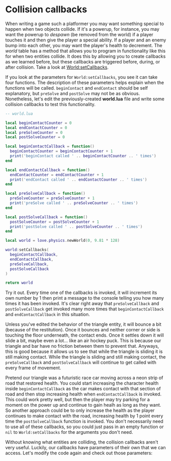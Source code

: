 # Collision callbacks

When writing a game such a platformer you may want something special to happen when two objects collide.
If it's a powerup, for instance, you may want the powerup to *despawn* (be removed from the world) if a player touches it and then give the player a special ability.
If a player and an enemy bump into each other, you may want the player's health to decrement.
The *world* table has a method that allows you to program in functionality like this for when two entities collide.
It does this by allowing you to create callbacks as we learned before, but these callbacks are triggered before, during, or after collision.
Take a look at [World:setCallbacks](https://love2d.org/wiki/World:setCallbacks).

If you look at the parameters for `World:setCallbacks`, you see it can take four functions.
The description of these parameters helps explain when the functions will be called.
`beginContact` and `endContact` should be self explanatory, but `preSolve` and `postSolve` may not be as obvious.
Nonetheless, let's edit the previously-created **world.lua** file and write some collision callbacks to test this functionality.

```lua
-- world.lua

local beginContactCounter = 0
local endContactCounter = 0
local preSolveCounter = 0
local postSolveCounter = 0

local beginContactCallback = function()
  beginContactCounter = beginContactCounter + 1
  print('beginContact called ' .. beginContactCounter .. ' times')
end

local endContactCallback = function()
  endContactCounter = endContactCounter + 1
  print('endContact called ' .. endContactCounter .. ' times')
end

local preSolveCallback = function()
  preSolveCounter = preSolveCounter + 1
  print('preSolve called ' .. preSolveCounter .. ' times')
end

local postSolveCallback = function()
  postSolveCounter = postSolveCounter + 1
  print('postSolve called ' .. postSolveCounter .. ' times')
end

local world = love.physics.newWorld(0, 9.81 * 128)

world:setCallbacks(
  beginContactCallback,
  endContactCallback,
  preSolveCallback,
  postSolveCallback
)

return world
```

Try it out.
Every time one of the callbacks is invoked, it will increment its own number by 1 then print a message to the console telling you how many times it has been invoked.
It's clear right away that `preSolveCallback` and `postSolveCallback` get invoked many more times that `beginContactCallback` and `endContactCallback` in this situation.

Unless you've edited the behavior of the triangle entity, it will bounce a bit (because of the restitution).
Once it bounces and neither corner or side is touching the floor underneath, the contact ends.
Once it settles down it will slide a bit, maybe even a lot... like an air hockey puck.
This is because our triangle and bar have no friction between them to prevent that.
Anyways, this is good because it allows us to see that while the triangle is sliding it is still making contact.
While the triangle is sliding and still making contact, the `preSolveCallback` and `postSolveCallback` will continue to get called with every frame of movement.

Pretend our triangle was a futuristic race car moving across a neon strip of road that restored health.
You could start increasing the character health inside `beginContactCallback` as the car makes contact with that section of road and then stop increasing health when `endContactCallback` is invoked.
This could work pretty well, but then the player may try parking for a moment on the power up and continue to gain healh as long as they want.
So another approach could be to only increase the health as the player continues to make contact with the road, increasing health by 1 point every time the `postSolveCallback` function is invoked.
You don't necessarily need to use all of these callbacks, so you could just pass in an empty function or `nil` to `World:setCallbacks` for the arguments you don't need.

Without knowing what entities are colliding, the collision callbacks aren't very useful.
Luckily, our callbacks have parameters of their own that we can access.
Let's modify the code again and check out those parameters:

```lua

```
